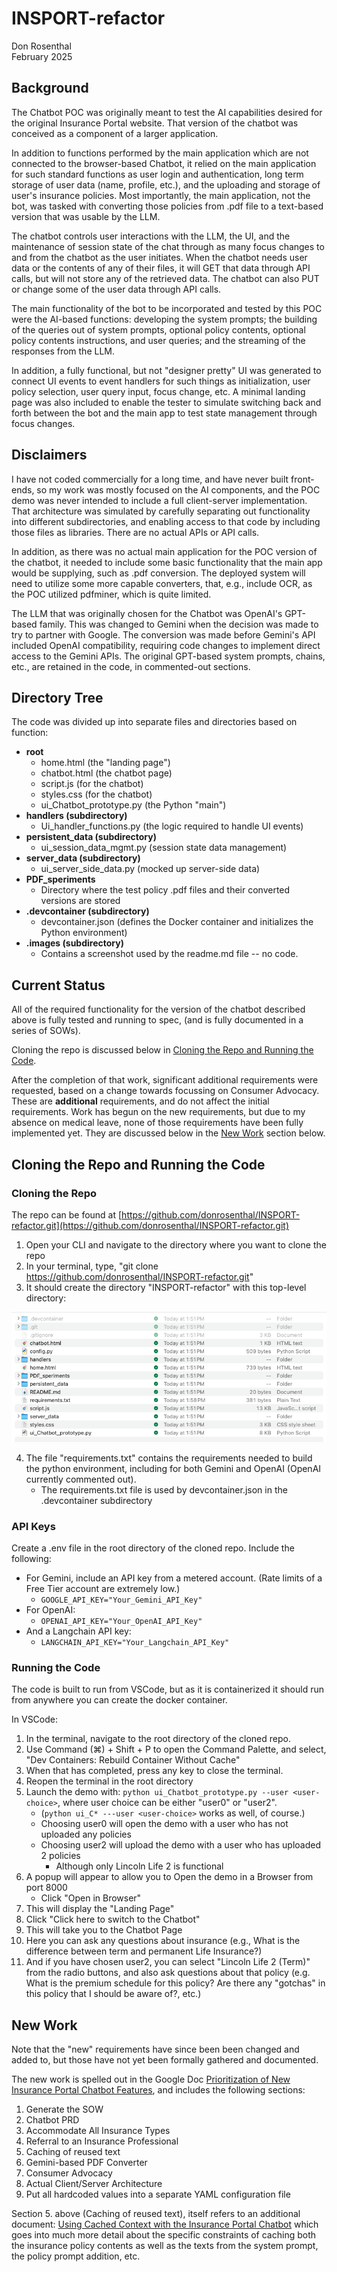 # INSPORT-refactor
Don Rosenthal  
February 2025

## Background

The Chatbot POC was originally meant to test the AI capabilities desired for the original Insurance Portal website. That version of the chatbot was conceived as a component of a larger application.

In addition to functions performed by the main application which are not connected to the browser-based Chatbot, it relied on the main application for such standard functions as user login and authentication, long term storage of user data (name, profile, etc.), and the uploading and storage of user's insurance policies. Most importantly, the main application, not the bot, was tasked with converting those policies from .pdf file to a text-based version that was usable by the LLM.

The chatbot controls user interactions with the LLM, the UI, and the maintenance of session state of the chat through as many focus changes to and from the chatbot as the user initiates. When the chatbot needs user data or the contents of any of their files, it will GET that data through API calls, but will not store any of the retrieved data. The chatbot can also PUT or change some of the user data through API calls.

The main functionality of the bot to be incorporated and tested by this POC were the AI-based functions: developing the system prompts; the building of the queries out of system prompts, optional policy contents, optional policy contents instructions, and user queries; and the streaming of the responses from the LLM.

In addition, a fully functional, but not "designer pretty" UI was generated to connect UI events to event handlers for such things as initialization, user policy selection, user query input, focus change, etc. A minimal landing page was also included to enable the tester to simulate switching back and forth between the bot and the main app to test state management through focus changes.

## Disclaimers

I have not coded commercially for a long time, and have never built front-ends, so my work was mostly focused on the AI components, and the POC demo was never intended to include a full client-server implementation. That architecture was simulated by carefully separating out functionality into different subdirectories, and enabling access to that code by including those files as libraries. There are no actual APIs or API calls.

In addition, as there was no actual main application for the POC version of the chatbot, it needed to include some basic functionality that the main app would be supplying, such as .pdf conversion. The deployed system will need to utilize some more capable converters, that, e.g., include OCR, as the POC utilized pdfminer, which is quite limited.

The LLM that was originally chosen for the Chatbot was OpenAI's GPT-based family. This was changed to Gemini when the decision was made to try to partner with Google. The conversion was made before Gemini's API included OpenAI compatibility, requiring code changes to implement direct access to the Gemini APIs. The original GPT-based system prompts, chains, etc., are retained in the code, in commented-out sections.

## Directory Tree

The code was divided up into separate files and directories based on function:
- **root**
  - home.html (the "landing page")
  - chatbot.html (the chatbot page)
  - script.js (for the chatbot)
  - styles.css (for the chatbot)
  - ui_Chatbot_prototype.py (the Python "main")
- **handlers (subdirectory)**
  - Ui_handler_functions.py (the logic required to handle UI events)
- **persistent_data (subdirectory)**
  - ui_session_data_mgmt.py (session state data management)
- **server_data (subdirectory)**
  - ui_server_side_data.py (mocked up server-side data)
- **PDF_speriments**
  - Directory where the test policy .pdf files and their converted versions are stored
- **.devcontainer (subdirectory)**
  - devcontainer.json (defines the Docker container and initializes the Python environment)
- **.images (subdirectory)**
  - Contains a screenshot used by the readme.md file -- no code.


## Current Status

All of the required functionality for the version of the chatbot described above is fully tested and running to spec, (and is fully documented in a series of SOWs).

Cloning the repo is discussed below in [Cloning the Repo and Running the Code](#cloning-the-repo-and-running-the-code).

After the completion of that work, significant additional requirements were requested, based on a change towards focussing on Consumer Advocacy. These are **additional** requirements, and do not affect the initial requirements. Work has begun on the new requirements, but due to my absence on medical leave, none of those requirements have been fully implemented yet. They are discussed below in the [New Work](#new-work) section below.

## Cloning the Repo and Running the Code

### Cloning the Repo

The repo can be found at [https://github.com/donrosenthal/INSPORT-refactor.git](https://github.com/donrosenthal/INSPORT-refactor.git)

1. Open your CLI and navigate to the directory where you want to clone the repo
2. In your terminal, type, "git clone https://github.com/donrosenthal/INSPORT-refactor.git"
3. It should create the directory "INSPORT-refactor" with this top-level directory:

![Screenshot of directory structure](./images/directory-screenshot.png)

4. The file "requirements.txt" contains the requirements needed to build the python environment, including for both Gemini and OpenAI (OpenAI currently commented out).
   - The requirements.txt file is used by devcontainer.json in the .devcontainer subdirectory

### API Keys

Create a .env file in the root directory of the cloned repo. Include the following:

- For Gemini, include an API key from a metered account. (Rate limits of a Free Tier account are extremely low.)
  - `GOOGLE_API_KEY="Your_Gemini_API_Key"`
- For OpenAI:
  - `OPENAI_API_KEY="Your_OpenAI_API_Key"`
- And a Langchain API key:
  - `LANGCHAIN_API_KEY="Your_Langchain_API_Key"`

### Running the Code

The code is built to run from VSCode, but as it is containerized it should run from anywhere you can create the docker container.

In VSCode:
1. In the terminal, navigate to the root directory of the cloned repo.
2. Use Command (⌘) + Shift + P to open the Command Palette, and select, "Dev Containers: Rebuild Container Without Cache"
3. When that has completed, press any key to close the terminal.
4. Reopen the terminal in the root directory
5. Launch the demo with: `python ui_Chatbot_prototype.py --user <user-choice>`, where user choice can be either "user0" or "user2".
   - (`python ui_C* ---user <user-choice>` works as well, of course.)
   - Choosing user0 will open the demo with a user who has not uploaded any policies
   - Choosing user2 will upload the demo with a user who has uploaded 2 policies
     - Although only Lincoln Life 2 is functional
6. A popup will appear to allow you to Open the demo in a Browser from port 8000
   - Click "Open in Browser"
7. This will display the "Landing Page"
8. Click "Click here to switch to the Chatbot"
9. This will take you to the Chatbot Page
10. Here you can ask any questions about insurance (e.g., What is the difference between term and permanent Life Insurance?)
11. And if you have chosen user2, you can select "Lincoln Life 2 (Term)" from the radio buttons, and also ask questions about that policy (e.g. What is the premium schedule for this policy? Are there any "gotchas" in this policy that I should be aware of?, etc.)

## New Work

Note that the "new" requirements have since been been changed and added to, but those have not yet been formally gathered and documented.

The new work is spelled out in the Google Doc [Prioritization of New Insurance Portal Chatbot Features](https://docs.google.com/document/d/1zj7AFBqYIsLiSFQ89tDgYuGVwArh_CkesH8h9108ZUw/edit?tab=t.0#heading=h.ft71h42ixbpg), and includes the following sections:

1. Generate the SOW
2. Chatbot PRD
3. Accommodate All Insurance Types
4. Referral to an Insurance Professional
5. Caching of reused text
6. Gemini-based PDF Converter
7. Consumer Advocacy
8. Actual Client/Server Architecture
9. Put all hardcoded values into a separate YAML configuration file

Section 5. above (Caching of reused text), itself refers to an additional document: [Using Cached Context with the Insurance Portal Chatbot](https://docs.google.com/document/d/1QvCHZClN3jMt_MPnnQ07y5lv9skIr-N-b5R4Illhc8U/edit?tab=t.0#heading=h.536666sjs5od) which goes into much more detail about the specific constraints of caching both the insurance policy contents as well as the texts from the system prompt, the policy prompt addition, etc.
